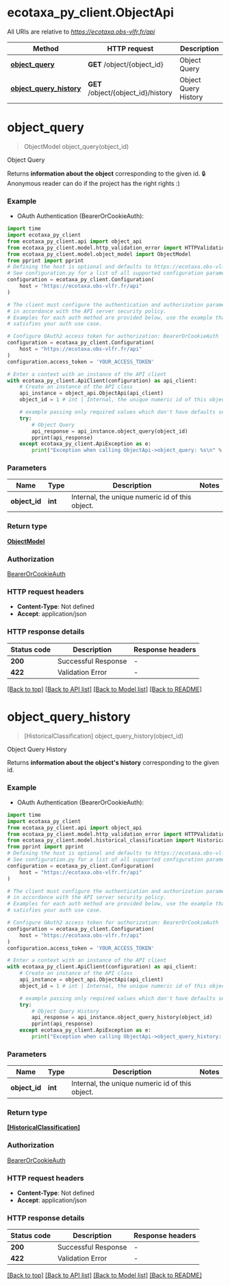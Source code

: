# ecotaxa_py_client.ObjectApi

All URIs are relative to *https://ecotaxa.obs-vlfr.fr/api*

Method | HTTP request | Description
------------- | ------------- | -------------
[**object_query**](ObjectApi.md#object_query) | **GET** /object/{object_id} | Object Query
[**object_query_history**](ObjectApi.md#object_query_history) | **GET** /object/{object_id}/history | Object Query History


# **object_query**
> ObjectModel object_query(object_id)

Object Query

Returns **information about the object** corresponding to the given id.   🔒 Anonymous reader can do if the project has the right rights :)

### Example

* OAuth Authentication (BearerOrCookieAuth):

```python
import time
import ecotaxa_py_client
from ecotaxa_py_client.api import object_api
from ecotaxa_py_client.model.http_validation_error import HTTPValidationError
from ecotaxa_py_client.model.object_model import ObjectModel
from pprint import pprint
# Defining the host is optional and defaults to https://ecotaxa.obs-vlfr.fr/api
# See configuration.py for a list of all supported configuration parameters.
configuration = ecotaxa_py_client.Configuration(
    host = "https://ecotaxa.obs-vlfr.fr/api"
)

# The client must configure the authentication and authorization parameters
# in accordance with the API server security policy.
# Examples for each auth method are provided below, use the example that
# satisfies your auth use case.

# Configure OAuth2 access token for authorization: BearerOrCookieAuth
configuration = ecotaxa_py_client.Configuration(
    host = "https://ecotaxa.obs-vlfr.fr/api"
)
configuration.access_token = 'YOUR_ACCESS_TOKEN'

# Enter a context with an instance of the API client
with ecotaxa_py_client.ApiClient(configuration) as api_client:
    # Create an instance of the API class
    api_instance = object_api.ObjectApi(api_client)
    object_id = 1 # int | Internal, the unique numeric id of this object.

    # example passing only required values which don't have defaults set
    try:
        # Object Query
        api_response = api_instance.object_query(object_id)
        pprint(api_response)
    except ecotaxa_py_client.ApiException as e:
        print("Exception when calling ObjectApi->object_query: %s\n" % e)
```


### Parameters

Name | Type | Description  | Notes
------------- | ------------- | ------------- | -------------
 **object_id** | **int**| Internal, the unique numeric id of this object. |

### Return type

[**ObjectModel**](ObjectModel.md)

### Authorization

[BearerOrCookieAuth](../README.md#BearerOrCookieAuth)

### HTTP request headers

 - **Content-Type**: Not defined
 - **Accept**: application/json


### HTTP response details

| Status code | Description | Response headers |
|-------------|-------------|------------------|
**200** | Successful Response |  -  |
**422** | Validation Error |  -  |

[[Back to top]](#) [[Back to API list]](../README.md#documentation-for-api-endpoints) [[Back to Model list]](../README.md#documentation-for-models) [[Back to README]](../README.md)

# **object_query_history**
> [HistoricalClassification] object_query_history(object_id)

Object Query History

Returns **information about the object's history** corresponding to the given id.

### Example

* OAuth Authentication (BearerOrCookieAuth):

```python
import time
import ecotaxa_py_client
from ecotaxa_py_client.api import object_api
from ecotaxa_py_client.model.http_validation_error import HTTPValidationError
from ecotaxa_py_client.model.historical_classification import HistoricalClassification
from pprint import pprint
# Defining the host is optional and defaults to https://ecotaxa.obs-vlfr.fr/api
# See configuration.py for a list of all supported configuration parameters.
configuration = ecotaxa_py_client.Configuration(
    host = "https://ecotaxa.obs-vlfr.fr/api"
)

# The client must configure the authentication and authorization parameters
# in accordance with the API server security policy.
# Examples for each auth method are provided below, use the example that
# satisfies your auth use case.

# Configure OAuth2 access token for authorization: BearerOrCookieAuth
configuration = ecotaxa_py_client.Configuration(
    host = "https://ecotaxa.obs-vlfr.fr/api"
)
configuration.access_token = 'YOUR_ACCESS_TOKEN'

# Enter a context with an instance of the API client
with ecotaxa_py_client.ApiClient(configuration) as api_client:
    # Create an instance of the API class
    api_instance = object_api.ObjectApi(api_client)
    object_id = 1 # int | Internal, the unique numeric id of this object.

    # example passing only required values which don't have defaults set
    try:
        # Object Query History
        api_response = api_instance.object_query_history(object_id)
        pprint(api_response)
    except ecotaxa_py_client.ApiException as e:
        print("Exception when calling ObjectApi->object_query_history: %s\n" % e)
```


### Parameters

Name | Type | Description  | Notes
------------- | ------------- | ------------- | -------------
 **object_id** | **int**| Internal, the unique numeric id of this object. |

### Return type

[**[HistoricalClassification]**](HistoricalClassification.md)

### Authorization

[BearerOrCookieAuth](../README.md#BearerOrCookieAuth)

### HTTP request headers

 - **Content-Type**: Not defined
 - **Accept**: application/json


### HTTP response details

| Status code | Description | Response headers |
|-------------|-------------|------------------|
**200** | Successful Response |  -  |
**422** | Validation Error |  -  |

[[Back to top]](#) [[Back to API list]](../README.md#documentation-for-api-endpoints) [[Back to Model list]](../README.md#documentation-for-models) [[Back to README]](../README.md)

